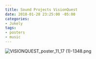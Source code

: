 ```yaml
---
title: Sound Projects VisionQuest
date: 2018-01-28 23:25:00 -05:00
categories:
- Jukely
tags:
- posters
- music
---
```


![VISIONQUEST_poster_11_17 (1)-1348.png](/uploads/VISIONQUEST_poster_11_17%20(1)-1348.png)